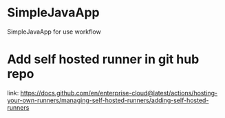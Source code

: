 # SimpleJavaApp
SimpleJavaApp for use workflow 

# Add self hosted runner in git hub repo
link: https://docs.github.com/en/enterprise-cloud@latest/actions/hosting-your-own-runners/managing-self-hosted-runners/adding-self-hosted-runners 

